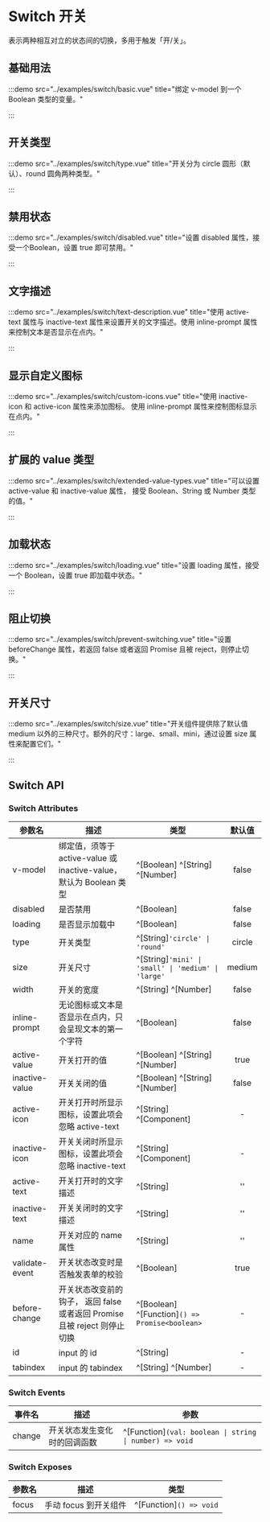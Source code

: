 # Switch 开关

表示两种相互对立的状态间的切换，多用于触发「开/关」。

## 基础用法

:::demo src="../examples/switch/basic.vue" title="绑定 v-model 到一个 Boolean 类型的变量。"

:::

## 开关类型

:::demo src="../examples/switch/type.vue" title="开关分为 circle 圆形（默认）、round 圆角两种类型。"

:::

## 禁用状态

:::demo src="../examples/switch/disabled.vue" title="设置 disabled 属性，接受一个Boolean，设置 true 即可禁用。"

:::

## 文字描述

:::demo src="../examples/switch/text-description.vue" title="使用 active-text 属性与 inactive-text 属性来设置开关的文字描述。使用 inline-prompt 属性来控制文本是否显示在点内。"

:::

## 显示自定义图标

:::demo src="../examples/switch/custom-icons.vue" title="使用 inactive-icon 和 active-icon 属性来添加图标。 使用 inline-prompt 属性来控制图标显示在点内。"

:::

## 扩展的 value 类型

:::demo src="../examples/switch/extended-value-types.vue" title="可以设置 active-value 和 inactive-value 属性， 接受 Boolean、String 或 Number 类型的值。"

:::

## 加载状态

:::demo src="../examples/switch/loading.vue" title="设置 loading 属性，接受一个 Boolean，设置 true 即加载中状态。"

:::

## 阻止切换

:::demo src="../examples/switch/prevent-switching.vue" title="设置 beforeChange 属性，若返回 false 或者返回 Promise 且被 reject，则停止切换。"

:::

## 开关尺寸

:::demo src="../examples/switch/size.vue" title="开关组件提供除了默认值 medium 以外的三种尺寸。额外的尺寸：large、small、mini，通过设置 size 属性来配置它们。"

:::

## Switch API

### Switch Attributes

| 参数名 | 描述 | 类型 | 默认值 |
| ------ | ---- | ---- | :----: |
| v-model | 绑定值，须等于 active-value 或 inactive-value，默认为 Boolean 类型 | ^[Boolean] ^[String] ^[Number] | false |
| disabled | 是否禁用 | ^[Boolean] | false |
| loading | 是否显示加载中 | ^[Boolean] | false |
| type | 开关类型 | ^[String]`'circle' \| 'round'` | circle |
| size | 开关尺寸 | ^[String]`'mini' \| 'small' \| 'medium' \| 'large'` | medium |
| width | 开关的宽度 | ^[String] ^[Number] | false |
| inline-prompt | 无论图标或文本是否显示在点内，只会呈现文本的第一个字符 | ^[Boolean] | false |
| active-value | 开关打开的值 | ^[Boolean] ^[String] ^[Number] | true |
| inactive-value | 开关关闭的值 | ^[Boolean] ^[String] ^[Number] | false |
| active-icon | 开关打开时所显示图标，设置此项会忽略 active-text | ^[String] ^[Component] | - |
| inactive-icon | 开关关闭时所显示图标，设置此项会忽略 inactive-text | ^[String] ^[Component] | - |
| active-text | 开关打开时的文字描述 | ^[String] | '' |
| inactive-text | 开关关闭时的文字描述 | ^[String] | '' |
| name | 开关对应的 name 属性 | ^[String] | '' |
| validate-event | 开关状态改变时是否触发表单的校验 | ^[Boolean] | true |
| before-change | 开关状态改变前的钩子， 返回 false 或者返回 Promise 且被 reject 则停止切换 | ^[Boolean]  ^[Function]`() => Promise<boolean>`  | - |
| id | input 的 id | ^[String] | - |
| tabindex | input 的 tabindex | ^[String] ^[Number] | - |

### Switch Events

| 事件名 | 描述 | 参数 |
| ------ | ---- | ---- |
| change | 开关状态发生变化时的回调函数 | ^[Function]`(val: boolean \| string \| number) => void` |

### Switch Exposes

| 参数名 | 描述 | 类型 |
| ------ | ---- | ---- |
| focus  | 手动 focus 到开关组件 | ^[Function]`() => void` |
